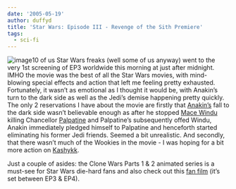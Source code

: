 ```yaml
---
date: '2005-05-19'
author: duffyd
title: 'Star Wars: Episode III - Revenge of the Sith Premiere'
tags:
  - sci-fi
---
```


![image](https://dm2301files.storage.live.com/y4mwOeZArZJwFX1_y1PZ1pvkc7aCopqotsjDfUbInAyhI6RLh3NjDNits5L7hiO61QfC28rpn1FtH8HU9L7KLy3dtg3GjP0RM4K0H1UoTW9_2XbmDN6_pLl-Ah_p0jT3d1kp5ryg-nELQrUTdU2JI9qfQUn3KFwCN5S_361yUR0e6DxeSWcHIJ1ISLnsWDFf-nc?width=200&height=150&cropmode=none)10 of us Star Wars freaks (well some of us anyway) went to the very 1st
screening of EP3 worldwide this morning at just after midnight. IMHO
the movie was the best of all the Star Wars movies, with mind-blowing
special effects and action that left me feeling pretty exhausted.
Fortunately, it wasn’t as emotional as I thought it would be, with
Anakin’s turn to the dark side as well as the Jedi’s demise happening
pretty quickly. The only 2 reservations I have about the movie are
firstly that [Anakin’s](https://href.li/?http://www.starwars.com/databank/character/anakinskywalker/index.html) fall to the dark side wasn’t believable enough as after he stopped [Mace Windu](https://href.li/?http://www.google.co.nz/url?sa=U&start=1&q=http://www.starwars.com/databank/character/macewindu/) killing Chancellor [Palpatine](https://href.li/?http://www.starwars.com/databank/character/palpatine/index.html) and Palpatine’s subsequently offed Windu, Anakin immediately
pledged himself to Palpatine and henceforth started eliminating his
former Jedi friends. Seemed a bit unrealistic. And secondly, that there
wasn’t much of the Wookies in the movie - I was hoping for a bit more
action on [Kashykk](https://href.li/?http://starwars.wikicities.com/wiki/Kashyyyk).

Just a couple of asides: the Clone Wars Parts 1 & 2 animated series
is a must-see for Star Wars die-hard fans and also check out this [fan film](https://href.li/?http://panicstruckpro.com/revelations/revelations.html) (it’s set between EP3 & EP4).
